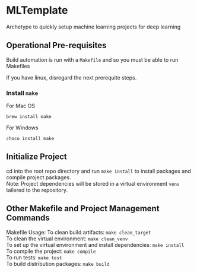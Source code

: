 # MLTemplate
Archetype to quickly setup machine learning projects for deep learning

## Operational Pre-requisites

Build automation is run with a `Makefile` and so you must be able to run Makefiles

If you have linux, disregard the next prerequite steps.

### Install `make`  

For Mac OS  

```console
brew install make
```

For Windows  

```console
choco install make
```

## Initialize Project

cd into the root repo directory and run `make install` to install packages and compile project packages.  
Note: Project dependencies will be stored in a virtual environment `venv` tailered to the repository.

## Other Makefile and Project Management Commands

Makefile Usage:
To clean build artifacts: `make clean_target`  
To clean the virtual environment: `make clean_venv`  
To set up the virtual environment and install dependencies: `make install`  
To compile the project: `make compile`  
To run tests: `make test`  
To build distribution packages: `make build`  
